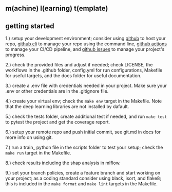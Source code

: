 ## m(achine) l(earning) t(emplate)

## getting started

1.) setup your development environment; consider using [github](https://github.com) to host your repo, [github cli](https://cli.github.com) to manage your repo using the command line, [github actions](https://github.com/features/actions) to manage your CI/CD pipeline, and [github issues](https://github.com/features/issues) to manage your project's progress.

2.) check the provided files and adjust if needed; check LICENSE, the workflows in the .github folder, config.yml for run configurations, Makefile for useful targets, and the docs folder for useful documentation.

3.) create a .env file with credentials needed in your project. Make sure your .env or other credentials are in the .gitignore file.

4.) create your virtual env; check the `make env` target in the Makefile. Note that the deep learning libraries are not installed by dafault.

5.) check the tests folder, create additional test if needed, and run `make test` to pytest the project and get the coverage report.

6.) setup your remote repo and push initial commit, see git.md in docs for more info on using git.

7.) run a train_ python file in the scripts folder to test your setup; check the `make run` target in the Makefile.

8.) check results including the shap analysis in mlflow.

9.) set your branch policies, create a feature branch and start working on your project; as a coding standard consider using black, isort, and flake8; this is included in the `make format` and `make lint` targets in the Makefile.
